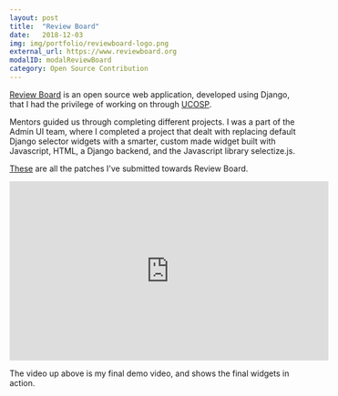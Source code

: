 ```yaml
---
layout: post
title:  "Review Board"
date:   2018-12-03
img: img/portfolio/reviewboard-logo.png
external_url: https://www.reviewboard.org
modalID: modalReviewBoard
category: Open Source Contribution
---
```

[Review Board](review-board-link) is an open source web application, developed using Django, that
I had the privilege of working on through [UCOSP](ucosp-link).

Mentors guided us through completing different projects. I was a part of the
Admin UI team, where I completed a project that dealt with replacing
default Django selector widgets with a smarter, custom made widget built
with Javascript, HTML, a Django backend, and the Javascript library selectize.js.

[These](https://reviews.reviewboard.org/users/skaefer143/) are all the patches I've submitted towards Review Board.

<div class="video-container"><iframe width="560" height="315" src="https://www.youtube.com/embed/zHv3n5SmNwY" frameborder="0" allow="accelerometer; autoplay; encrypted-media; gyroscope; picture-in-picture" allowfullscreen></iframe></div>

The video up above is my final demo video, and shows the final widgets in action.

[review-board-link]: https://www.reviewboard.org/
[ucosp-link]: http://ucosp.ca/about.html